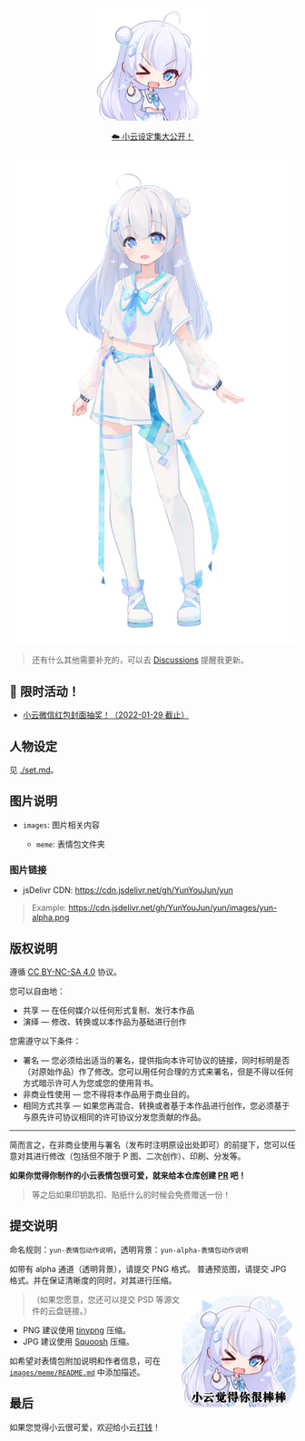 <p align='center'>
  <img src='./images/meme/yun-good-alpha.png' alt='Yun Good' width='200'/>
</p>

<p align='center'>
<a href="./set.md">☁️ 小云设定集大公开！</a>
</p>

![xiao-yun](images/yun-alpha.png)

> 还有什么其他需要补充的，可以去 [Discussions](https://github.com/YunYouJun/yun/discussions) 提醒我更新。

## 🎉 限时活动！

- [小云微信红包封面抽奖！（2022-01-29 截止）](./activities/README.md)

## 人物设定

见 [./set.md](./set.md)。

## 图片说明

- `images`: 图片相关内容

  - `meme`: 表情包文件夹

### 图片链接

- jsDelivr CDN: <https://cdn.jsdelivr.net/gh/YunYouJun/yun>

> Example: <https://cdn.jsdelivr.net/gh/YunYouJun/yun/images/yun-alpha.png>

## 版权说明

遵循 [CC BY-NC-SA 4.0](https://creativecommons.org/licenses/by-nc-sa/4.0/deed.zh) 协议。

您可以自由地：

- 共享 — 在任何媒介以任何形式复制、发行本作品
- 演绎 — 修改、转换或以本作品为基础进行创作

您需遵守以下条件：

- 署名 — 您必须给出适当的署名，提供指向本许可协议的链接，同时标明是否（对原始作品）作了修改。您可以用任何合理的方式来署名，但是不得以任何方式暗示许可人为您或您的使用背书。
- 非商业性使用 — 您不得将本作品用于商业目的。
- 相同方式共享 — 如果您再混合、转换或者基于本作品进行创作，您必须基于与原先许可协议相同的许可协议分发您贡献的作品。

---

简而言之，在非商业使用与署名（发布时注明原设出处即可）的前提下，您可以任意对其进行修改（包括但不限于 P 图、二次创作）、印刷、分发等。

**如果你觉得你制作的小云表情包很可爱，就来给本仓库创建 [PR](https://github.com/YunYouJun/yun/pulls) 吧！**

> 等之后如果印钥匙扣、贴纸什么的时候会免费赠送一份！

## 提交说明

命名规则：`yun-表情包动作说明`，透明背景：`yun-alpha-表情包动作说明`

如带有 alpha 通道（透明背景），请提交 PNG 格式。
普通预览图，请提交 JPG 格式。并在保证清晰度的同时，对其进行压缩。

<img src='./images/meme/yun-good-with-text.jpg' alt='Yun Good' width='200' title="小云觉得你很棒棒" align="right" />

> （如果您愿意，您还可以提交 PSD 等源文件的云盘链接。）

- PNG 建议使用 [tinypng](https://tinypng.com/) 压缩。
- JPG 建议使用 [Squoosh](https://squoosh.app/) 压缩。

如希望对表情包附加说明和作者信息，可在 [`images/meme/README.md`](./images/meme/README.md) 中添加描述。

## 最后

如果您觉得小云很可爱，欢迎给小云[打钱](https://sponsors.yunyoujun.cn/)！
